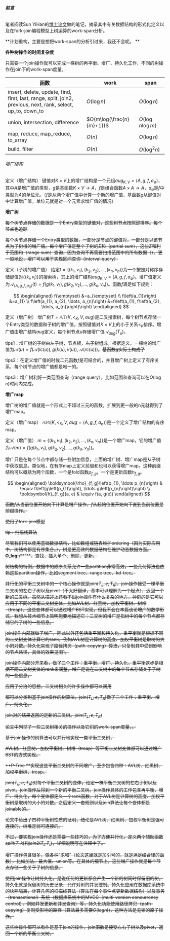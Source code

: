 ###### **前言**

笔者阅读Sun YiHan的[博士论文](https://www.cs.cmu.edu/~yihans/papers/thesis-draft.pdf)做的笔记，摘录其中有关数据结构的形式化定义以及在fork-join编程模型上树运算的work-span分析。

**计划重构，主要是想把work-span的分析引过来，我还不会呢。
**

**各种树操作的时间复杂度**

只需要一个join操作就可以完成一棵树的再平衡、增广、持久化工作，不同的树操作在join下的work-span度量。

| 函数                                                                                                         | work                        | span                 |
| ------------------------------------------------------------------------------------------------------------ | --------------------------- | -------------------- |
| insert, delete, update, find, first, last, range, split, join2, previous, next, rank, select, up_to, down_to | $O(\log n)$               | $O(\log n)$        |
| union, intersection, difference                                                                              | $O(m\log(\frac{n}{m}+1))$ | $O(\log n \log m)$ |
| map, reduce, map_reduce, to_array                                                                            | $O(n)$                    | $O(\log n)$        |
| build, filter                                                                                                | $O(n)$                    | $O(\log^2n)$       |

###### 增广结构

定义（增广结构） 键值对$K \times V$上的增广结构是一个元组$aug_{K,V}=\langle A,g,f,a_{\emptyset}\rangle$，其中$A$是增广值的类型，$g$是基函数$K \times V \rightarrow A$，$f$是组合函数$A \times A \rightarrow A$，$a_{\emptyset}$是$f$中类型为$A$的单位元。（$f$是从两个增广值中计算一个新的增广值，基函数$g$从键值对中计算增广值，单位元就是对一个元素求增广值的情况）

**增广树**

~~每个树节点存储的数据是一个Entry类型的键值对，这些树节点按照键排序。每个节点也追踪~~

~~每个树节点存储一个Entry类型的数据，一部分是节点的键值对，一部分是以该节点为子树根的增广值。每个增广值是整个子树的$\Sigma$和（partial sum），这些$\Sigma$和利于范围和（range sum）查询，因为查询不再需要扫描范围中的所有数据（）。更一般地说，增广可以用于实现区间查询（interval query）~~

定义（子树的增广值） 给定$t=\left\{\left(k_{1}, v_{1}\right),\left(k_{2}, v_{2}\right), \ldots,\left(k_{n}, v_{n}\right)\right\}$为一个按照对称序存储键值对$\left\{\left(k_{i}, v_{i}\right)\right\}$的搜索树，其上的增广结构$aug_{K,V}=\langle A,g,f,a_{\emptyset}\rangle$。增广值定义为$\mathcal{A}_{\left\langle A, g, f, a_{0}\right\rangle}(t)=f\left(g\left(k_{1}, v_{1}\right), g\left(k_{2}, v_{2}\right), \ldots, g\left(k_{n}, v_{n}\right)\right)$。函数$f$满足如下规则：

$$
\begin{aligned}
f(\emptyset) &=a_{\emptyset} \\
f\left(a_{1}\right) &=a_{1} \\
f\left(a_{1}, a_{2}, \ldots, a_{n}\right) &=f\left(a_{1}, f\left(a_{2}, \ldots, a_{n}\right)\right)
\end{aligned}
$$

定义（增广树） 增广树$T=\mathbb{A} \mathbb{T}\left(K,<_{K}, V, aug \right)$是二叉搜索树，每个树节点存储一个Entry类型的数据和子树的增广值，按照键值对$K \times V$上的小于关系$\lt_K$排序。增广值由增广结构$aug$定义，每个树节点$u$存储增广值$\mathcal{A}_{a u g}\left(T_{u}\right)$。

tips1：增广树的子树由左子树，节点根，右子树组成。根据定义，一棵树的增广值为$\mathcal{A}(u)=f(\mathcal{A}(l c(u)), g(k(u), v(u)), \mathcal{A}(r c(u)))$。~~基函数$g$实际上构成了~~

tips2：在定义增广值的时候二元函数$f$是可结合的，并且增广树上定义了有序关系，每个树节点的增广值都是唯一的。

tips3：增广树利好一类范围查询（range query），比如范围和查询可以在$O(\log n)$时间内完成。

**增广map**

增广树的增广值就是一个形式上不超过三元的函数，扩展到更一般的n元就得到了增广map。

定义（增广map） $\mathbb{A} \mathbb{M}\left(K,<_{K}, V, a u g=\left\langle A, g, f, a_{\emptyset}\right\rangle\right)$是一个定义了增广结构的有序map。

定义（增广值） $m=\left\{\left(k_{1}, v_{1}\right),\left(k_{2}, v_{2}\right), \ldots,\left(k_{n}, v_{n}\right)\right\}$是一个增广map，它的增广值为$\mathcal{A}(m)=f\left(g\left(k_{1}, v_{1}\right), g\left(k_{2}, v_{2}\right), \ldots, g\left(k_{n}, v_{n}\right)\right)$。

增广只是在每个节点中都存储一些附加信息，上面的增广树、增广map是从子树中获取信息。类似地，在有序map上定义前缀和也可以获得增广map。这种前缀结构可以概括为两个函数，一个是fold函数$\rho_{f, g}$，一个是更新函数$h_{f, g}$。

$$
\begin{aligned}
\boldsymbol{\rho}_{f, g}\left(p_{1}, \ldots p_{n}\right) & \equiv f\left(g\left(p_{1}\right), \ldots g\left(p_{n}\right)\right) \\
\boldsymbol{h}_{f, g}(a, e) & \equiv f(a, g(e))
\end{aligned}
$$

~~函数$f$从当前位置开始向下计算是增广操作，$f$从起始位置开始向下直到当前位置是前缀操作。~~

~~使用了fork-join模型~~

~~tip：扫描线算法~~

~~尽管我们可以使用基础数据结构，比如数组或链表维护ordering（因为实际应用中，树结构都是有序集合。），树是更高效的数据结构在维护动态数据方面。**O**„**log**n**”**，查找、插入单个、删除、更新。~~

~~树结构的特例，数据中的顺序关系允许一些partition非常高效，一些几何算法也依赖这些partition操作，比如segment tree、range tree、kd-tree。~~

~~并行化的平衡二叉树中的一个核心操作就是join($T_L,e,T_R$)，join操作接受一棵平衡二叉树的左右子树以及pivot（不太好翻译，基本可以理解为一个起点），返回一个新的二叉树。虽然从描述上还看不出join操作有什么复杂的地方，神奇的是它可以应用于不同的平衡二叉树变体，比如AVL树、红黑树、加权平衡树、树堆（treap）。这些变体都可以通过增广BST实现，但我不会在本篇谈论增广的数学形式，我想从技术细节上简明扼要地描述它：二叉树的增广是指树中的每个节点都存储它的子树的一些信息。~~

~~join操作内部就做了增广，除此以外还包括重平衡和持久化，重平衡就是根据不同的二叉树变体计算它的rank，例如AVL树是计算树的高度、加权平衡树是取树的大小的对数。持久化实现了路径拷贝（path-copying）算法，只复制其中受到影响的节点路径，具体的效果见图1。~~

~~join操作内部分开来看，做了三个工作：重平衡、增广、持久化，重平衡这步是根据不同二叉树变体的rank来调整，增广是说在二叉树中的每个节点存储关于子树的一些信息，~~

~~应用了分治的思想，二叉树相关的许多操作都可以调用~~

~~都可以分类到基于join操作的树算法，join($T_L,e,T_R$)做了三个工作：重平衡、增广、持久化。~~

~~join对的结果返回的是新的二叉树。join($T_L,e,T_R$)~~

~~论文中列举了一些二叉树相关的操作以及它们的work-span度量，。~~

~~基于join操作的树算法可以并行地实现一类平衡二叉树，~~

~~AVL树、红黑树、加权平衡树、树堆（treap）等平衡二叉树变体都可以通过增广BST的方式实现。~~

~~**P-Tree **实现这些平衡二叉树的不同增广，至少包含四种：AVL树、红黑树、加权平衡树、treap。~~

~~join($T_L,e,T_R$)对每个平衡二叉树的变体，给定一棵平衡二叉树的左右子树以及pivot，join操作后得到一个新的平衡二叉树。join操作具体的工作包含再平衡、增广、持久化，每个变体都定义一个rank函数，对于AVL树是计算树的高度、加权平衡树是取树的大小的对数。之后定义一套规则以及join算法让每个变体都是joinable的。~~

~~论文中给出了四种平衡树性质的证明，结论是AVL树、红黑树、加权平衡树是强可连接的，树堆是弱可连接的。~~

~~不过，要实现join操作还是需要一些技巧的，为了方便并行化，定义两个辅助函数$split(T,k)$和$join2(T_l,T_r)$，详细说明写在注释中了。~~

~~增广操作包含很多，像各种“求和”（论文这里就是加引号的，就是满足结合律的函数），比如加法、最大值、union等。在具体的细节上，这些增广操作就是每个节点存储一些关于子树的信息。~~

~~使用join操作让树持久化，是说任何的更新都会产生一个新的树同时保留旧的树。持久化就是保留树的历史记录，允许对树的并发控制。持久化应用在数据库系统中的快照隔离，计算几何的扫描线算法（算法在每个事件点更新数据结构）以及事务（transactional）系统（数据库系统中的MVCC（multi-version concurrency control），例如并发更新和并发查询）等，持久化功能使用路径拷贝（path-copying）复制受影响的路径（算法最多需要$O(logn))$，这种方法是无锁的原子操作。~~

~~这些树操作都可以看作是基于join的操作，join函数是接受左右子树以及pivot，返回一个新的平衡二叉树。~~

